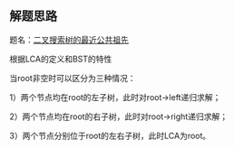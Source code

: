 ## 解题思路

题名：[二叉搜索树的最近公共祖先](https://leetcode-cn.com/problems/lowest-common-ancestor-of-a-binary-search-tree)

根据LCA的定义和BST的特性

当root非空时可以区分为三种情况：

1）两个节点均在root的左子树，此时对root->left递归求解；

2）两个节点均在root的右子树，此时对root->right递归求解；

3）两个节点分别位于root的左右子树，此时LCA为root。